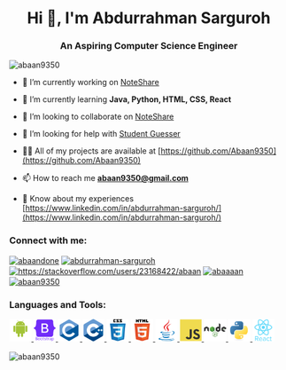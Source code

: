 <h1 align="center">Hi 👋, I'm Abdurrahman Sarguroh</h1>
<h3 align="center">An Aspiring Computer Science Engineer</h3>

<p align="left"> <img src="https://komarev.com/ghpvc/?username=abaan9350&label=Profile%20views&color=0e75b6&style=flat" alt="abaan9350" /> </p>

- 🔭 I’m currently working on [NoteShare](https://abaan9350.github.io/NoteShare/)

- 🌱 I’m currently learning **Java, Python, HTML, CSS, React**

- 👯 I’m looking to collaborate on [NoteShare](https://abaan9350.github.io/NoteShare/)

- 🤝 I’m looking for help with [Student Guesser](https://github.com/Abaan9350/Student-Guesser)

- 👨‍💻 All of my projects are available at [https://github.com/Abaan9350](https://github.com/Abaan9350)

- 📫 How to reach me **abaan9350@gmail.com**

- 📄 Know about my experiences [https://www.linkedin.com/in/abdurrahman-sarguroh/](https://www.linkedin.com/in/abdurrahman-sarguroh/)

<h3 align="left">Connect with me:</h3>
<p align="left">
<a href="https://twitter.com/abaandone" target="blank"><img align="center" src="https://raw.githubusercontent.com/rahuldkjain/github-profile-readme-generator/master/src/images/icons/Social/twitter.svg" alt="abaandone" height="30" width="40" /></a>
<a href="https://linkedin.com/in/abdurrahman-sarguroh" target="blank"><img align="center" src="https://raw.githubusercontent.com/rahuldkjain/github-profile-readme-generator/master/src/images/icons/Social/linked-in-alt.svg" alt="abdurrahman-sarguroh" height="30" width="40" /></a>
<a href="https://stackoverflow.com/users/23168422/abaan" target="blank"><img align="center" src="https://raw.githubusercontent.com/rahuldkjain/github-profile-readme-generator/master/src/images/icons/Social/stack-overflow.svg" alt="https://stackoverflow.com/users/23168422/abaan" height="30" width="40" /></a>
<a href="https://www.codechef.com/users/abaaaan" target="blank"><img align="center" src="https://cdn.jsdelivr.net/npm/simple-icons@3.1.0/icons/codechef.svg" alt="abaaaan" height="30" width="40" /></a>
<a href="https://www.leetcode.com/abaan9350" target="blank"><img align="center" src="https://raw.githubusercontent.com/rahuldkjain/github-profile-readme-generator/master/src/images/icons/Social/leet-code.svg" alt="abaan9350" height="30" width="40" /></a>
</p>

<h3 align="left">Languages and Tools:</h3>
<p align="left"> <a href="https://developer.android.com" target="_blank" rel="noreferrer"> <img src="https://raw.githubusercontent.com/devicons/devicon/master/icons/android/android-original-wordmark.svg" alt="android" width="40" height="40"/> </a> <a href="https://getbootstrap.com" target="_blank" rel="noreferrer"> <img src="https://raw.githubusercontent.com/devicons/devicon/master/icons/bootstrap/bootstrap-plain-wordmark.svg" alt="bootstrap" width="40" height="40"/> </a> <a href="https://www.cprogramming.com/" target="_blank" rel="noreferrer"> <img src="https://raw.githubusercontent.com/devicons/devicon/master/icons/c/c-original.svg" alt="c" width="40" height="40"/> </a> <a href="https://www.w3schools.com/cpp/" target="_blank" rel="noreferrer"> <img src="https://raw.githubusercontent.com/devicons/devicon/master/icons/cplusplus/cplusplus-original.svg" alt="cplusplus" width="40" height="40"/> </a> <a href="https://www.w3schools.com/css/" target="_blank" rel="noreferrer"> <img src="https://raw.githubusercontent.com/devicons/devicon/master/icons/css3/css3-original-wordmark.svg" alt="css3" width="40" height="40"/> </a> <a href="https://www.w3.org/html/" target="_blank" rel="noreferrer"> <img src="https://raw.githubusercontent.com/devicons/devicon/master/icons/html5/html5-original-wordmark.svg" alt="html5" width="40" height="40"/> </a> <a href="https://www.java.com" target="_blank" rel="noreferrer"> <img src="https://raw.githubusercontent.com/devicons/devicon/master/icons/java/java-original.svg" alt="java" width="40" height="40"/> </a> <a href="https://developer.mozilla.org/en-US/docs/Web/JavaScript" target="_blank" rel="noreferrer"> <img src="https://raw.githubusercontent.com/devicons/devicon/master/icons/javascript/javascript-original.svg" alt="javascript" width="40" height="40"/> </a> <a href="https://nodejs.org" target="_blank" rel="noreferrer"> <img src="https://raw.githubusercontent.com/devicons/devicon/master/icons/nodejs/nodejs-original-wordmark.svg" alt="nodejs" width="40" height="40"/> </a> <a href="https://www.python.org" target="_blank" rel="noreferrer"> <img src="https://raw.githubusercontent.com/devicons/devicon/master/icons/python/python-original.svg" alt="python" width="40" height="40"/> </a> <a href="https://reactjs.org/" target="_blank" rel="noreferrer"> <img src="https://raw.githubusercontent.com/devicons/devicon/master/icons/react/react-original-wordmark.svg" alt="react" width="40" height="40"/> </a> </p>

<p><img align="center" src="https://github-readme-streak-stats.herokuapp.com/?user=abaan9350&" alt="abaan9350" /></p>


